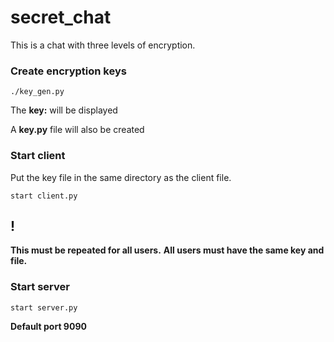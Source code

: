 # secret_chat
This is a chat with three levels of encryption.

### Сreate encryption keys
```
./key_gen.py
```

The __key:__ will be displayed

A __key.py__ file will also be created

### Start client

Put the key file in the same directory as the client file.

```
start client.py
```
## __!__
__This must be repeated for all users.__
__All users must have the same key and file.__

### Start server

```
start server.py
```

__Default port 9090__
